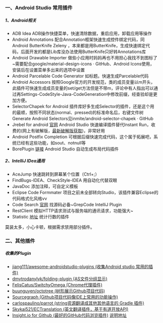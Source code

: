 ### 一、Android Studio 常用插件

##### 1、Android相关
* ADB Idea ADB操作快捷菜单，快速清除数据，重启应用，卸载应用等操作
* Android Annotations 配合Annotation框架快速生成控件绑定代码，同Android ButterKnife Zeleny ，本来都是用ButterKnife，生成快速绑定代码，后面开发的都是Lib库没办法使用ButterKnife只好转Annotations库
* Android Drawable Importer 做些小应用时妈妈再也不用担心我找不到图标了~需要配合google/material-design-icons · GitHub、Android Icons使用，安装后在设置菜单多出来的选项中设置
* Android Parcelable Code Generator 如标题。快速生成Parcelable代码
* Android Accessors 按照Google官方的开发规范，类的成员变量以m开头，此插件可快速生成成员变量的set/get方法但是不带m，评论中有人指出可以通过再Settings-CodeStyle-Java-CodeGeneration中修改前缀，经查验却是更加方便。
* SelectorChapek for Android 插件库好多生成Selector的插件，还是这个用的最顺，按照不同状态(normal、pressed)的标准命名后，右键文件树Generate Android Selectors见inmite/android-selector-chapek · GitHub
* Jrebel for android [官网](https://zeroturnaround.com/software/jrebel-for-android/) Android Studio 快速编译插件替代Instant Run，收费的(网上有破解版，[最新破解版获取](http://blog.lanyus.com/archives/179.html))，非常好用
* Android Postfix Completion 可根据后缀快速完成代码，这个属于拓展吧，系统已经有这些功能，如sout、notnull等
* BorePlugin [链接](https://github.com/boredream/BorePlugin) Android Studio 自动生成布局代码插件




##### 2、IntelliJ IDea通用
* AceJump 快速跳转到屏幕某个位置（Ctrl+;）<br>
* FindBugs-IDEA、CheckStyle-IDEA 用自动化代替双眼<br>
* JavaDoc 添加注释，可自定义模板<br>
* Eclipse Code Formmater 项目之前未全部转向Studio，该插件兼容Eclipse的代码格式化风格vv<br>
* Code Search [官网](http://GrepCode.com) 找源码必备~GrepCode IntelliJ Plugin<br>
* RestClient 模拟HTTP请求测试与服务端的通讯请求，功能强大~<br>
* Statistic [地址](http://plugins.jetbrains.com/plugin/?idea&id=4509)  统计行数的插件<br>


莫装太多，小心卡顿，根据需求禁用部分插件。



### 二、其他插件
##### 收集的Plugin
* [jiang111/awesome-androidstudio-plugins (收集Android studio 常用的插件)](https://github.com/jiang111/awesome-androidstudio-plugins)
* [dmytrodanylyk/folding-plugin (AS文件分组显示)](https://github.com/dmytrodanylyk/folding-plugin)
* [FelisCatus/SwitchyOmega (Chrome代理插件)](https://github.com/FelisCatus/SwitchyOmega)
* [buunguyen/octotree (树形展示Github项目代码)](https://github.com/buunguyen/octotree)
* [Sourcegraph (Github项目代码像IDE上常用的功能操作)](https://link.jianshu.com/?t=https://chrome.google.com/webstore/detail/sourcegraph-for-github/dgjhfomjieaadpoljlnidmbgkdffpack)
* [carlospaulino/parrot (string资源翻译成其他其他语言的 Gradle 插件)](https://github.com/carlospaulino/parrot)
* [Skykai521/ECTranslation (英文翻译插件，基于有道开放API)](https://github.com/Skykai521/ECTranslation)
* [Insight.io for Github (最好的GitHub代码浏览插件)](https://chrome.google.com/webstore/detail/insightio-for-github/pmhfgjjhhomfplgmbalncpcohgeijonh/)  [<u>说明地址</u>](http://www.geeksense.cn/plugin/?utm_source=androidweekly.cn&utm_medium=website)
